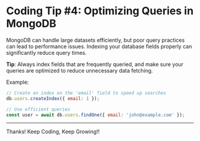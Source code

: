 # Coding Tip #4: Optimizing Queries in MongoDB

MongoDB can handle large datasets efficiently, but poor query practices can lead to performance issues. Indexing your database fields properly can significantly reduce query times.

**Tip**: Always index fields that are frequently queried, and make sure your queries are optimized to reduce unnecessary data fetching.

Example:
```js
// Create an index on the 'email' field to speed up searches
db.users.createIndex({ email: 1 });

// Use efficient queries
const user = await db.users.findOne({ email: 'john@example.com' });
```


---

Thanks!
Keep Coding, Keep Growing!!
